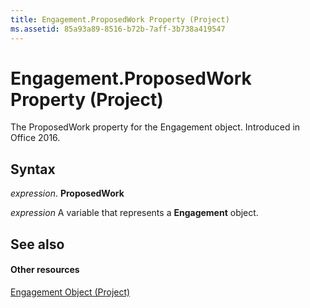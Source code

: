 ```yaml
---
title: Engagement.ProposedWork Property (Project)
ms.assetid: 85a93a89-8516-b72b-7aff-3b738a419547
---
```



# Engagement.ProposedWork Property (Project)

 The ProposedWork property for the Engagement object. Introduced in Office 2016.


## Syntax

 _expression_. **ProposedWork**

 _expression_ A variable that represents a **Engagement** object.


## See also


#### Other resources


[Engagement Object (Project)](engagement-object-project.md)

